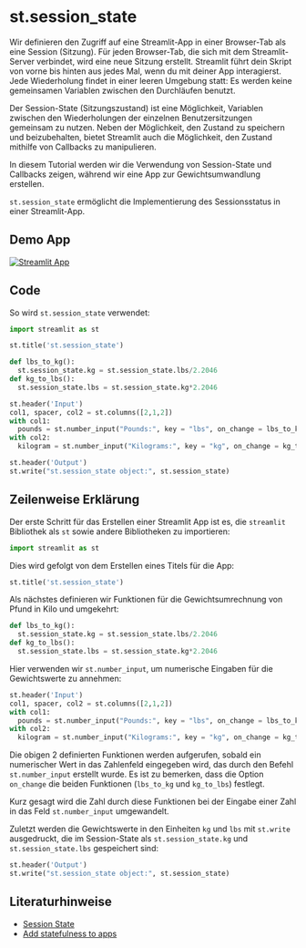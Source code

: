 # st.session_state

Wir definieren den Zugriff auf eine Streamlit-App in einer Browser-Tab als eine Session (Sitzung). Für jeden Browser-Tab, die sich mit dem Streamlit-Server verbindet, wird eine neue Sitzung erstellt. Streamlit führt dein Skript von vorne bis hinten aus jedes Mal, wenn du mit deiner App interagierst. Jede Wiederholung findet in einer leeren Umgebung statt: Es werden keine gemeinsamen Variablen zwischen den Durchläufen benutzt.

Der Session-State (Sitzungszustand) ist eine Möglichkeit, Variablen zwischen den Wiederholungen der einzelnen Benutzersitzungen gemeinsam zu nutzen. Neben der Möglichkeit, den Zustand zu speichern und beizubehalten, bietet Streamlit auch die Möglichkeit, den Zustand mithilfe von Callbacks zu manipulieren.

In diesem Tutorial werden wir die Verwendung von Session-State und Callbacks zeigen, während wir eine App zur Gewichtsumwandlung erstellen.

`st.session_state` ermöglicht die Implementierung des Sessionsstatus in einer Streamlit-App.

## Demo App

[![Streamlit App](https://static.streamlit.io/badges/streamlit_badge_black_white.svg)](https://share.streamlit.io/dataprofessor/st.session_state/)

## Code
So wird `st.session_state` verwendet:
```python
import streamlit as st

st.title('st.session_state')

def lbs_to_kg():
  st.session_state.kg = st.session_state.lbs/2.2046
def kg_to_lbs():
  st.session_state.lbs = st.session_state.kg*2.2046

st.header('Input')
col1, spacer, col2 = st.columns([2,1,2])
with col1:
  pounds = st.number_input("Pounds:", key = "lbs", on_change = lbs_to_kg)
with col2:
  kilogram = st.number_input("Kilograms:", key = "kg", on_change = kg_to_lbs)

st.header('Output')
st.write("st.session_state object:", st.session_state)
```

## Zeilenweise Erklärung
Der erste Schritt für das Erstellen einer Streamlit App ist es, die `streamlit` Bibliothek als `st` sowie andere Bibliotheken zu importieren:
```python
import streamlit as st
```

Dies wird gefolgt von dem Erstellen eines Titels für die App:
```python
st.title('st.session_state')
```

Als nächstes definieren wir Funktionen für die Gewichtsumrechnung von Pfund in Kilo und umgekehrt:
```python
def lbs_to_kg():
  st.session_state.kg = st.session_state.lbs/2.2046
def kg_to_lbs():
  st.session_state.lbs = st.session_state.kg*2.2046
```

Hier verwenden wir `st.number_input`, um numerische Eingaben für die Gewichtswerte zu annehmen:
```python
st.header('Input')
col1, spacer, col2 = st.columns([2,1,2])
with col1:
  pounds = st.number_input("Pounds:", key = "lbs", on_change = lbs_to_kg)
with col2:
  kilogram = st.number_input("Kilograms:", key = "kg", on_change = kg_to_lbs)
```

Die obigen 2 definierten Funktionen werden aufgerufen, sobald ein numerischer Wert in das Zahlenfeld eingegeben wird, das durch den Befehl `st.number_input` erstellt wurde. Es ist zu bemerken, dass die Option `on_change` die beiden Funktionen (`lbs_to_kg` und `kg_to_lbs`) festlegt. 

Kurz gesagt wird die Zahl durch diese Funktionen bei der Eingabe einer Zahl in das Feld `st.number_input` umgewandelt.

Zuletzt werden die Gewichtswerte in den Einheiten `kg` und `lbs` mit `st.write` ausgedruckt, die im Session-State als `st.session_state.kg` und `st.session_state.lbs` gespeichert sind:

```python
st.header('Output')
st.write("st.session_state object:", st.session_state)
```

## Literaturhinweise
- [Session State](https://docs.streamlit.io/library/api-reference/session-state)
- [Add statefulness to apps](https://docs.streamlit.io/library/advanced-features/session-state)
